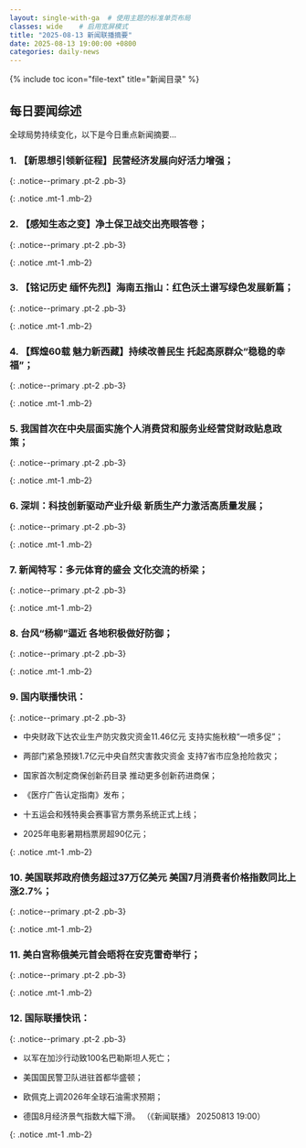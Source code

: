 ```yaml
---
layout: single-with-ga  # 使用主题的标准单页布局
classes: wide    # 启用宽屏模式
title: "2025-08-13 新闻联播摘要"
date: 2025-08-13 19:00:00 +0800
categories: daily-news
---
```


{% include toc icon="file-text" title="新闻目录" %}
   
## 每日要闻综述

全球局势持续变化，以下是今日重点新闻摘要...

### 1. 【新思想引领新征程】民营经济发展向好活力增强； 

{: .notice--primary .pt-2 .pb-3}

{: .notice .mt-1 .mb-2}

### 2. 【感知生态之变】净土保卫战交出亮眼答卷； 

{: .notice--primary .pt-2 .pb-3}

{: .notice .mt-1 .mb-2}

### 3. 【铭记历史 缅怀先烈】海南五指山：红色沃土谱写绿色发展新篇； 

{: .notice--primary .pt-2 .pb-3}

{: .notice .mt-1 .mb-2}

### 4. 【辉煌60载 魅力新西藏】持续改善民生 托起高原群众“稳稳的幸福”； 

{: .notice--primary .pt-2 .pb-3}

{: .notice .mt-1 .mb-2}

### 5. 我国首次在中央层面实施个人消费贷和服务业经营贷财政贴息政策； 

{: .notice--primary .pt-2 .pb-3}

{: .notice .mt-1 .mb-2}

### 6. 深圳：科技创新驱动产业升级 新质生产力激活高质量发展； 

{: .notice--primary .pt-2 .pb-3}

{: .notice .mt-1 .mb-2}

### 7. 新闻特写：多元体育的盛会 文化交流的桥梁； 

{: .notice--primary .pt-2 .pb-3}

{: .notice .mt-1 .mb-2}

### 8. 台风“杨柳”逼近 各地积极做好防御； 

{: .notice--primary .pt-2 .pb-3}

{: .notice .mt-1 .mb-2}

### 9. 国内联播快讯： 

{: .notice--primary .pt-2 .pb-3}

- 中央财政下达农业生产防灾救灾资金11.46亿元 支持实施秋粮“一喷多促”；

- 两部门紧急预拨1.7亿元中央自然灾害救灾资金 支持7省市应急抢险救灾；

- 国家首次制定商保创新药目录 推动更多创新药进商保；

- 《医疗广告认定指南》发布；

- 十五运会和残特奥会赛事官方票务系统正式上线；

- 2025年电影暑期档票房超90亿元；

{: .notice .mt-1 .mb-2}

### 10. 美国联邦政府债务超过37万亿美元 美国7月消费者价格指数同比上涨2.7%； 

{: .notice--primary .pt-2 .pb-3}

{: .notice .mt-1 .mb-2}

### 11. 美白宫称俄美元首会晤将在安克雷奇举行； 

{: .notice--primary .pt-2 .pb-3}

{: .notice .mt-1 .mb-2}

### 12. 国际联播快讯： 

{: .notice--primary .pt-2 .pb-3}

- 以军在加沙行动致100名巴勒斯坦人死亡；

- 美国国民警卫队进驻首都华盛顿；

- 欧佩克上调2026年全球石油需求预期；

- 德国8月经济景气指数大幅下滑。 （《新闻联播》 20250813 19:00）

{: .notice .mt-1 .mb-2}